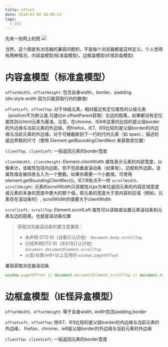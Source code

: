 ```yaml
---
title: offset
date: 2018-01-03 10:40:13
tags:
  - CSS
---
```

先来一张网上的图
![](http://oy9tlpm12.bkt.clouddn.com/3131637-50e9ea1bc0764f99.png)

当然，这个图是有浏览器的兼容问题的，不是每个浏览器都是这样定义，个人觉得有两种情况，内容盒模型(标准盒模型)，边框盒模型(IE怪异盒模型)

<!-- more -->

# 内容盒模型（标准盒模型）

`offsetWidth、offsetHeight`: 包含自身width、border、padding.(div.style.width 因为只能获取行内的数值)

`offsetLeft、offsetTop`: 对于块级元素，相对最近有定位属性的父级元素（position不为默认值,可通过el.offsetParent获取）左边的距离，如果都没有定位属性则以html元素为基准。注意，在chrome、IE8中这里的比较的是父级border的外边缘与当前元素的外边缘，而firefox、IE7、IE9比较的是父级border的内边缘与当前元素的外边缘。对于可被截断到下一行的行内元素（如 span），描述的是边界框的尺寸（使用 Element.getBoundingClientRect 来获取其位置）

`clientTop、clientLeft`: 一般返回元素的border宽度

`clientWidth、clientHeight`: Element.clientWidth 属性表示元素的内部宽度，以像素计。该属性包括内边距，但不包括垂直滚动条（如果有）、边框和外边距。该属性值会被四舍五入为一个整数。如果你需要一个小数值，可使用 element.getBoundingClientRect()。IE7/8有点不一样
`scrollWidth、scrollHeight`: 元素的scrollWidth只读属性以px为单位返回元素的内容区域宽度或元素的本身的宽度中更大的那个值。若元素的宽度大于其内容的区域（例如，元素存在滚动条时）, scrollWidth的值要大于clientWidth

`scrollLeft、scrollTop`: Element.scrollLeft 属性可以读取或设置元素滚动条到元素左边的距离。也就是滚动条位置

> 获取浏览器滚动条时要注意兼容：
> + 未声明 DTD 时（谷歌只认识他）
`document.body.scrollTop`
> + 已经声明DTD 时（IE678只认识他）
`document.documentElement.scrollTop`
> + 火狐/谷歌/ie9+以上支持的
`window.pageYOffset`

兼容获取浏览器滚动条

```javascript
window.pageYOffset || document.documentElement.scrollTop || document.body.scrollTop
```


# 边框盒模型（IE怪异盒模型）

```offsetWidth、offsetHeight```: 等于自身width, width包含padding,border

```offsetLeft、offsetTop```: 除IE7、IE9比较的是父级border的内边缘与当前元素的外边缘， firefox、chrome、ie8是父级border的外边缘与当前元素的外边缘 

```clientTop、clientLeft```: 一般返回元素的border宽度